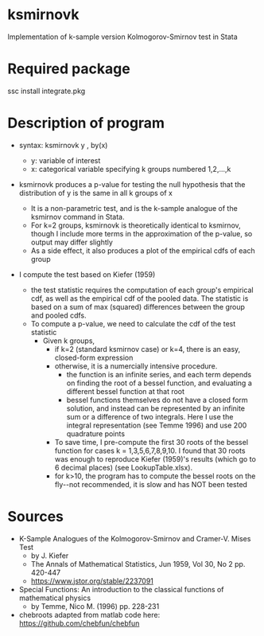 # ksmirnovk
Implementation of k-sample version Kolmogorov-Smirnov test in Stata

# Required package
ssc install integrate.pkg

# Description of program
* syntax: ksmirnovk y , by(x)
  * y: variable of interest
  * x: categorical variable specifying k groups numbered 1,2,...,k

* ksmirnovk produces a p-value for testing the null hypothesis
  that the distribution of y is the same in all k groups of x
  * It is a non-parametric test, and is the k-sample analogue of the
    ksmirnov command in Stata. 
  * For k=2 groups, ksmirnovk is theoretically identical to ksmirnov, though I include more terms in
    the approximation of the p-value, so output may differ slightly
  * As a side effect, it also produces a plot of the empirical cdfs of each group

* I compute the test based on Kiefer (1959)
  * the test statistic requires the computation of each group's empirical cdf,
    as well as the empirical cdf of the pooled data. The statistic is based on
    a sum of max (squared) differences between the group and pooled cdfs.
  * To compute a p-value, we need to calculate the cdf of the test statistic
    * Given k groups,
	    * if k=2 (standard ksmirnov case) or k=4, there is an easy, closed-form expression
	    * otherwise, it is a numercially intensive procedure.
	      *  the function is an infinite series, and each term depends on finding
	         the root of a bessel function, and evaluating a different bessel function at that root
	      * bessel functions themselves do not have a closed form solution, and instead can
          be represented by an infinite sum or a difference of two integrals. Here I
          use the integral representation (see Temme 1996) and use 200 quadrature points
	  * To save time, I pre-compute the first 30 roots of the bessel function for cases
	    k = 1,3,5,6,7,8,9,10. I found that 30 roots was enough to reproduce
      Kiefer (1959)'s results (which go to 6 decimal places) (see LookupTable.xlsx). 
	  * for k>10, the program has to compute the bessel roots on the fly--not recommended,
      it is slow and has NOT been tested

# Sources
* K-Sample Analogues of the Kolmogorov-Smirnov and Cramer-V. Mises Test
  * by J. Kiefer
  *  The Annals of Mathematical Statistics, Jun 1959, Vol 30, No 2 pp. 420-447
  *  https://www.jstor.org/stable/2237091
* Special Functions: An introduction to the classical functions of mathematical physics 
  *  by Temme, Nico M. (1996)  pp. 228-231
* chebroots adapted from matlab code here: https://github.com/chebfun/chebfun
